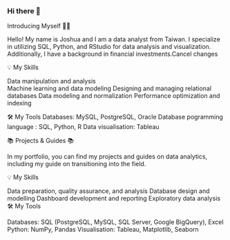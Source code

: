 ### Hi there 👋

Introducing Myself 🙋🏻‍

Hello! My name is Joshua and I am a data analyst from Taiwan. I specialize in utilizing SQL, Python, and RStudio for data analysis and visualization. Additionally, I have a background in financial investments.Cancel changes

💡 My Skills

Data manipulation and analysis       
Machine learning and data modeling
Designing and managing relational databases
Data modeling and normalization
Performance optimization and indexing

🛠️ My Tools
Databases: MySQL, PostgreSQL, Oracle Database
pogramming language : SQL, Python, R
Data visualisation: Tableau

📚 Projects & Guides 📚

In my portfolio, you can find my projects and guides on data analytics, including my guide on transitioning into the field.

💡 My Skills

Data preparation, quality assurance, and analysis
Database design and modelling
Dashboard development and reporting
Exploratory data analysis
🛠️ My Tools

Databases: SQL (PostgreSQL, MySQL, SQL Server, Google BigQuery), Excel
Python: NumPy, Pandas
Visualisation: Tableau, Matplotlib, Seaborn




<!--
**Joshua-Kao/Joshua-Kao** is a ✨ _special_ ✨ repository because its `README.md` (this file) appears on your GitHub profile.

Here are some ideas to get you started:

- 🔭 I’m currently working on ...
- 🌱 I’m currently learning ...
- 👯 I’m looking to collaborate on ...
- 🤔 I’m looking for help with ...
- 💬 Ask me about ...
- 📫 How to reach me: ...
- 😄 Pronouns: ...
- ⚡ Fun fact: ...
-->
